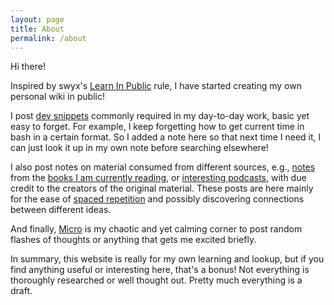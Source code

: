 ```yaml
---
layout: page
title: About
permalink: /about
---
```


Hi there!

Inspired by swyx's [Learn In Public](https://www.swyx.io/learn-in-public) rule, I have started creating my own personal wiki in public!

I post [dev snippets](/tags/dev) commonly required in my day-to-day work, basic yet easy to forget. For example, I keep forgetting how to get current time in bash in a certain format. So I added a note here so that next time I need it, I can just look it up in my own note before searching elsewhere!

I also post notes on material consumed from different sources, e.g., [notes](/tags/book-notes) from the [books I am currently reading](/bookshelf), or [interesting podcasts](/tags/podcast-notes), with due credit to the creators of the original material. These posts are here mainly for the ease of [spaced repetition](https://en.wikipedia.org/wiki/Spaced_repetition) and possibly discovering connections between different ideas.

And finally, [Micro](/micro) is my chaotic and yet calming corner to post random flashes of thoughts or anything that gets me excited briefly.

In summary, this website is really for my own learning and lookup, but if you find anything useful or interesting here, that's a bonus! Not everything is thoroughly researched or well thought out. Pretty much everything is a draft.